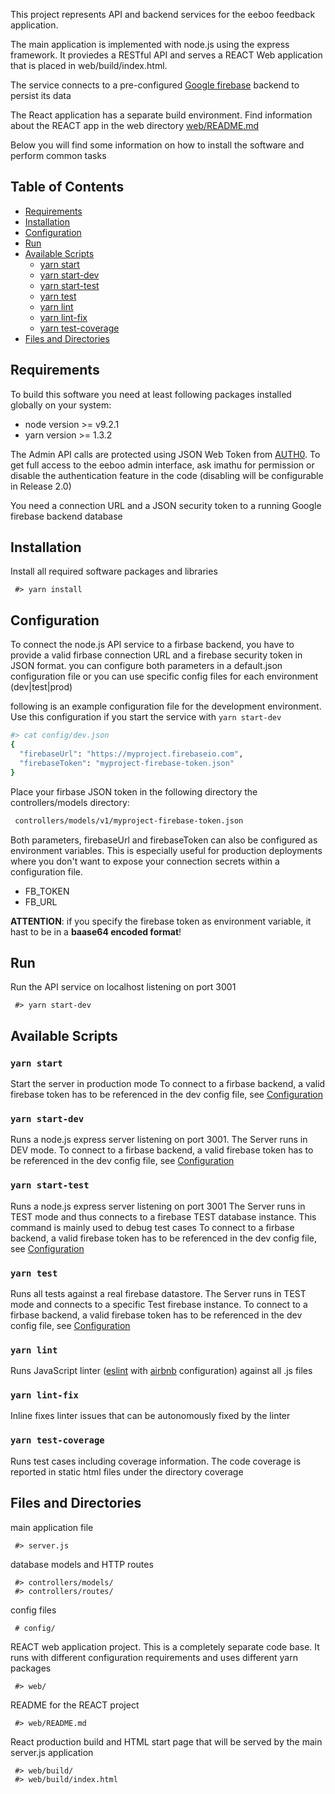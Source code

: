 This project represents API and backend services for the eeboo feedback application.

The main application is implemented with node.js using the express framework. It proviedes a RESTful API and serves a REACT Web application that is placed in web/build/index.html.

The service connects to a pre-configured [Google firebase](https://firebase.google.com/) backend to persist its data

The React application has a separate build environment. Find information about the REACT app in the web directory [web/README.md](web/README.md)

Below you will find some information on how to install the software and perform common tasks

## Table of Contents
- [Requirements](#requirements)
- [Installation](#installation)
- [Configuration](#configuration)
- [Run](#run)
- [Available Scripts](#available-scripts)
  - [yarn start](#yarn-start)
  - [yarn start-dev](#yarn-start-dev)
  - [yarn start-test](#yarn-start-test)
  - [yarn test](#yarn-test)
  - [yarn lint](#yarn-lint)
  - [yarn lint-fix](#yarn-lint-fix)
  - [yarn test-coverage](#yarn-test-coverage)
- [Files and Directories](#files-and-directories)

## Requirements
To build this software you need at least following packages installed globally on your system:
* node version >= v9.2.1
* yarn version >= 1.3.2

The Admin API calls are protected using JSON Web Token from [AUTH0](https://auth0.com/). To get full access to the eeboo admin interface, ask imathu for permission or disable the authentication feature in the code (disabling will be configurable in Release 2.0)

You need a connection URL and a JSON security token to a running Google firebase backend database

## Installation
Install all required software packages and libraries
```
 #> yarn install
```

## Configuration
To connect the node.js API service to a firbase backend, you have to provide a valid firbase connection URL and a firebase security token in JSON format. you can configure both parameters in a default.json configuration file or you can use specific config files for each environment (dev|test|prod)

following is an example configuration file for the development environment. Use this configuration if you start the service with `yarn start-dev`

```bash
#> cat config/dev.json
{
  "firebaseUrl": "https://myproject.firebaseio.com",
  "firebaseToken": "myproject-firebase-token.json"
}
```
Place your firbase JSON token in the following directory the controllers/models directory:
```bash
 controllers/models/v1/myproject-firebase-token.json
```

Both parameters, firebaseUrl and firebaseToken can also be configured as environment variables. This is especially useful for production deployments where you don't want to expose your connection secrets within a configuration file.
- FB_TOKEN
- FB_URL

**ATTENTION**: if you specify the firebase token as environment variable, it hast to be in a **baase64 encoded format**!

## Run
Run the API service on localhost listening on port 3001
```
 #> yarn start-dev
```
## Available Scripts

### `yarn start`
Start the server in production mode
To connect to a firbase backend, a valid firebase token has to be referenced in the dev config file, see [Configuration](#configuration)

### `yarn start-dev`
Runs a node.js express server listening on port 3001.
The Server runs in DEV mode. To connect to a firbase backend, a valid firebase token has to be referenced in the dev config file, see [Configuration](#configuration)

### `yarn start-test`
Runs a node.js express server listening on port 3001
The Server runs in TEST mode and thus connects to a firebase TEST database instance. This command is mainly used to debug test cases
To connect to a firbase backend, a valid firebase token has to be referenced in the dev config file, see [Configuration](#configuration)

### `yarn test`
Runs all tests against a real firebase datastore. The Server runs in TEST mode and connects to a specific Test firebase instance.
To connect to a firbase backend, a valid firebase token has to be referenced in the dev config file, see [Configuration](#configuration)

### `yarn lint`
Runs JavaScript linter ([eslint](https://eslint.org/) with [airbnb](https://www.npmjs.com/package/eslint-config-airbnb) configuration) against all .js files

### `yarn lint-fix`
Inline fixes linter issues that can be autonomously fixed by the linter

### `yarn test-coverage`
Runs test cases including coverage information. The code coverage is reported in static html files under the directory coverage

## Files and Directories
main application file
```
 #> server.js
```

database models and HTTP routes
```
 #> controllers/models/
 #> controllers/routes/
```

config files
```
 # config/
```

REACT web application project. This is a completely separate code base. It runs with different configuration requirements and uses different yarn packages
```
 #> web/
```
README for the REACT project
```
 #> web/README.md
```
React production build and HTML start page that will be served by the main server.js application
```
 #> web/build/
 #> web/build/index.html
```
